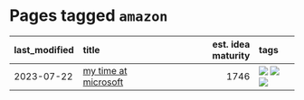 # Pages tagged `amazon`

|last_modified|title|est. idea maturity|tags
|:---|:---|---:|:---|
|2023-07-22|[my time at microsoft](../my_time_at_microsoft.md)|1746|[![](https://img.shields.io/badge/tag-amazon-dce8fa)](../tags/amazon.md) [![](https://img.shields.io/badge/tag-autobiographical-82f36e)](../tags/autobiographical.md) [![](https://img.shields.io/badge/tag-microsoft-ac8815)](../tags/microsoft.md)|